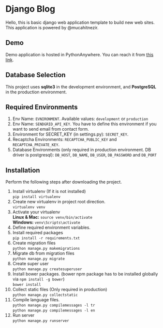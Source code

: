 # Django Blog
Hello, this is basic django web application template to build new web sites. This application is powered by @mucahitnezir.

## Demo
Demo application is hosted in PythonAnywhere. You can reach it from [this link](https://mucahitnezir.pythonanywhere.com).

## Database Selection
This project uses **sqlite3** in the development environment, and **PostgreSQL** in the production environment.

## Required Environments
1. Env Name: `EVNIRONMENT`. Available values: `development` or `production`
2. Env Name: `SENDGRID_API_KEY`. You have to define this environment if you want to send email from contact form.
3. Environment for SECRET_KEY (in settings.py): `SECRET_KEY`.
4. Recaptcha Environments: `RECAPTCHA_PUBLIC_KEY` and `RECAPTCHA_PRIVATE_KEY`.
5. Database Environments (only required in production environment. DB driver is postgresql): `DB_HOST`, `DB_NAME`, `DB_USER`, `DB_PASSWORD` and `DB_PORT`

## Installation
Perform the following steps after downloading the project.

1. Install virtualenv (If it is not installed)  
`pip install virtualenv`
2. Create new virtualenv in project root direction.  
`virtualenv venv`
3. Activate your virtualenv  
**Linux & Mac:** `source venv/bin/activate`  
**Windows:** `venv\Scripts\activate`
4. Define required environment variables.
5. Install required packages  
`pip install -r requirements.txt`
6. Create migration files  
`python manage.py makemigrations`
7. Migrate db from migration files  
`python manage.py migrate`
8. Create super user  
`python manage.py createsuperuser`
9. Install bower packages. (bower npm package has to be installed globally via `npm install -g bower`)  
`bower install`
10. Collect static files (Only required in production)  
`python manage.py collectstatic`
11. Compile language files.  
`python manage.py compilemessages -l tr`  
`python manage.py compilemessages -l en`
12. Run server  
`python manage.py runserver`
